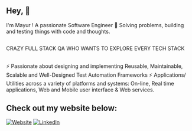 ## Hey, 👋

I'm Mayur ! 
A passionate Software Engineer 🚀 Solving problems, building and testing things with code and thoughts.

##
CRAZY FULL STACK QA WHO WANTS TO EXPLORE EVERY TECH STACK
##
⚡ Passionate about designing and implementing Reusable, Maintainable, Scalable and Well-Designed Test Automation Frameworks
⚡ Applications/ Utilities across a variety of platforms and systems: 
    On-line, Real time applications, Web and Mobile user interface & Web services.

## Check out my website below:

<a href="http://mayurpatild.github.io/portfolio" target="_blank"><img src="https://img.shields.io/badge/Website-brightgreen" alt="Website"></a>
<a href="https://www.linkedin.com/in/mayurpatild" target="_blank"><img src="https://img.shields.io/badge/LinkedIn-%230077B5.svg?&style=flat-square&logo=linkedin&logoColor=white" alt="LinkedIn"></a>

##


